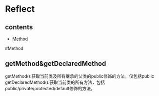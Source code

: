 #  Reflect                                                                   
## contents                                                                
- [Method](#Method)                                                        

#Method
## getMethod&getDeclaredMethod
  getMethod():获取当前类及所有继承的父类的public修饰的方法。仅包括public
  getDeclaredMethod():获取当前类的所有方法，包括public/private/protected/default修饰的方法。